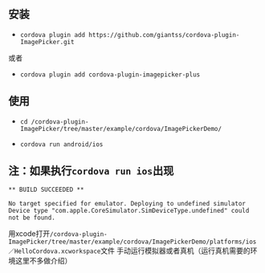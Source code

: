 ## 安装

 - `cordova plugin add https://github.com/giantss/cordova-plugin-ImagePicker.git`
 
 或者
 
 - `cordova plugin add cordova-plugin-imagepicker-plus`


## 使用
- `cd /cordova-plugin-ImagePicker/tree/master/example/cordova/ImagePickerDemo/`


- `cordova run android/ios`

## 注：如果执行`cordova run ios`出现
```
** BUILD SUCCEEDED **

No target specified for emulator. Deploying to undefined simulator
Device type "com.apple.CoreSimulator.SimDeviceType.undefined" could not be found.

```
用xcode打开`/cordova-plugin-ImagePicker/tree/master/example/cordova/ImagePickerDemo/platforms/ios／HelloCordova.xcworkspace`文件 手动运行模拟器或者真机（运行真机需要的环境这里不多做介绍）
